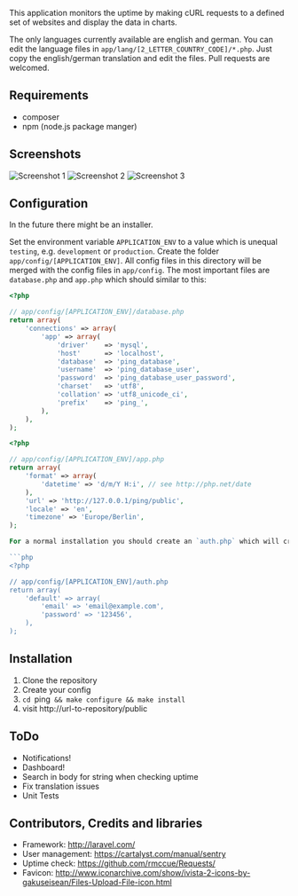 This application monitors the uptime by making cURL requests to a defined set of websites and display the data in charts.

The only languages currently available are english and german. You can edit the language files in `app/lang/[2_LETTER_COUNTRY_CODE]/*.php`. Just copy the english/german translation and edit the files. Pull requests are welcomed.

## Requirements

* composer
* npm (node.js package manger)

## Screenshots

![Screenshot 1](http://www.visualappeal.de/github/ping/screenshot_uptime.png)
![Screenshot 2](http://www.visualappeal.de/github/ping/screenshot_latency.png)
![Screenshot 3](http://www.visualappeal.de/github/ping/screenshot_edit_check.png)

## Configuration

In the future there might be an installer.

Set the environment variable `APPLICATION_ENV` to a value which is unequal `testing`, e.g. `development` or `production`. Create the folder `app/config/[APPLICATION_ENV]`. All config files in this directory will be merged with the config files in `app/config`. The most important files are `database.php` and `app.php` which should similar to this:

```php
<?php

// app/config/[APPLICATION_ENV]/database.php
return array(
	'connections' => array(
		'app' => array(
			'driver'    => 'mysql',
			'host'      => 'localhost',
			'database'  => 'ping_database',
			'username'  => 'ping_database_user',
			'password'  => 'ping_database_user_password',
			'charset'   => 'utf8',
			'collation' => 'utf8_unicode_ci',
			'prefix'    => 'ping_',
		),
	),
);
```

```php
<?php

// app/config/[APPLICATION_ENV]/app.php
return array(
	'format' => array(
		'datetime' => 'd/m/Y H:i', // see http://php.net/date
	),
	'url' => 'http://127.0.0.1/ping/public',
	'locale' => 'en',
	'timezone' => 'Europe/Berlin',
);

For a normal installation you should create an `auth.php` which will create a default user on installation (at the moment you can not register):

```php
<?php

// app/config/[APPLICATION_ENV]/auth.php
return array(
	'default' => array(
		'email' => 'email@example.com',
		'password' => '123456',
	),
);
```

## Installation

1. Clone the repository
2. Create your config
3. `cd `ping` && make configure && make install`
4. visit http://url-to-repository/public

## ToDo

* Notifications!
* Dashboard!
* Search in body for string when checking uptime
* Fix translation issues
* Unit Tests

## Contributors, Credits and libraries

* Framework: http://laravel.com/
* User management: https://cartalyst.com/manual/sentry
* Uptime check: https://github.com/rmccue/Requests/
* Favicon: http://www.iconarchive.com/show/ivista-2-icons-by-gakuseisean/Files-Upload-File-icon.html